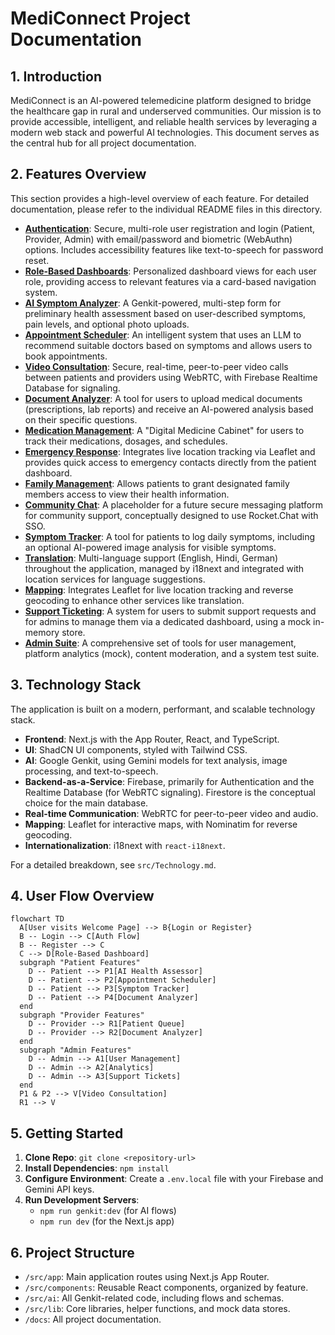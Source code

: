# MediConnect Project Documentation

## 1. Introduction
MediConnect is an AI-powered telemedicine platform designed to bridge the healthcare gap in rural and underserved communities. Our mission is to provide accessible, intelligent, and reliable health services by leveraging a modern web stack and powerful AI technologies. This document serves as the central hub for all project documentation.

## 2. Features Overview
This section provides a high-level overview of each feature. For detailed documentation, please refer to the individual README files in this directory.

- **[Authentication](./authentication/README.md)**: Secure, multi-role user registration and login (Patient, Provider, Admin) with email/password and biometric (WebAuthn) options. Includes accessibility features like text-to-speech for password reset.
- **[Role-Based Dashboards](./admin/README.md)**: Personalized dashboard views for each user role, providing access to relevant features via a card-based navigation system.
- **[AI Symptom Analyzer](./ai-analyzer/README.md)**: A Genkit-powered, multi-step form for preliminary health assessment based on user-described symptoms, pain levels, and optional photo uploads.
- **[Appointment Scheduler](./scheduler/README.md)**: An intelligent system that uses an LLM to recommend suitable doctors based on symptoms and allows users to book appointments.
- **[Video Consultation](./webrtc/README.md)**: Secure, real-time, peer-to-peer video calls between patients and providers using WebRTC, with Firebase Realtime Database for signaling.
- **[Document Analyzer](./document-analyzer/README.md)**: A tool for users to upload medical documents (prescriptions, lab reports) and receive an AI-powered analysis based on their specific questions.
- **[Medication Management](./medication/README.md)**: A "Digital Medicine Cabinet" for users to track their medications, dosages, and schedules.
- **[Emergency Response](./emergency/README.md)**: Integrates live location tracking via Leaflet and provides quick access to emergency contacts directly from the patient dashboard.
- **[Family Management](./family/README.md)**: Allows patients to grant designated family members access to view their health information.
- **[Community Chat](./chat/README.md)**: A placeholder for a future secure messaging platform for community support, conceptually designed to use Rocket.Chat with SSO.
- **[Symptom Tracker](./symptom-tracker/README.md)**: A tool for patients to log daily symptoms, including an optional AI-powered image analysis for visible symptoms.
- **[Translation](./translation/README.md)**: Multi-language support (English, Hindi, German) throughout the application, managed by i18next and integrated with location services for language suggestions.
- **[Mapping](./leaflet/README.md)**: Integrates Leaflet for live location tracking and reverse geocoding to enhance other services like translation.
- **[Support Ticketing](./support/README.md)**: A system for users to submit support requests and for admins to manage them via a dedicated dashboard, using a mock in-memory store.
- **[Admin Suite](./admin/README.md)**: A comprehensive set of tools for user management, platform analytics (mock), content moderation, and a system test suite.

## 3. Technology Stack
The application is built on a modern, performant, and scalable technology stack.

- **Frontend**: Next.js with the App Router, React, and TypeScript.
- **UI**: ShadCN UI components, styled with Tailwind CSS.
- **AI**: Google Genkit, using Gemini models for text analysis, image processing, and text-to-speech.
- **Backend-as-a-Service**: Firebase, primarily for Authentication and the Realtime Database (for WebRTC signaling). Firestore is the conceptual choice for the main database.
- **Real-time Communication**: WebRTC for peer-to-peer video and audio.
- **Mapping**: Leaflet for interactive maps, with Nominatim for reverse geocoding.
- **Internationalization**: i18next with `react-i18next`.

For a detailed breakdown, see `src/Technology.md`.

## 4. User Flow Overview
```mermaid
flowchart TD
  A[User visits Welcome Page] --> B{Login or Register}
  B -- Login --> C[Auth Flow]
  B -- Register --> C
  C --> D[Role-Based Dashboard]
  subgraph "Patient Features"
    D -- Patient --> P1[AI Health Assessor]
    D -- Patient --> P2[Appointment Scheduler]
    D -- Patient --> P3[Symptom Tracker]
    D -- Patient --> P4[Document Analyzer]
  end
  subgraph "Provider Features"
    D -- Provider --> R1[Patient Queue]
    D -- Provider --> R2[Document Analyzer]
  end
  subgraph "Admin Features"
    D -- Admin --> A1[User Management]
    D -- Admin --> A2[Analytics]
    D -- Admin --> A3[Support Tickets]
  end
  P1 & P2 --> V[Video Consultation]
  R1 --> V
```

## 5. Getting Started
1.  **Clone Repo**: `git clone <repository-url>`
2.  **Install Dependencies**: `npm install`
3.  **Configure Environment**: Create a `.env.local` file with your Firebase and Gemini API keys.
4.  **Run Development Servers**:
    -   `npm run genkit:dev` (for AI flows)
    -   `npm run dev` (for the Next.js app)

## 6. Project Structure
-   `/src/app`: Main application routes using Next.js App Router.
-   `/src/components`: Reusable React components, organized by feature.
-   `/src/ai`: All Genkit-related code, including flows and schemas.
-   `/src/lib`: Core libraries, helper functions, and mock data stores.
-   `/docs`: All project documentation.
